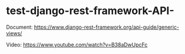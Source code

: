 # test-django-rest-framework-API-
Document: https://www.django-rest-framework.org/api-guide/generic-views/

Video: https://www.youtube.com/watch?v=B38aDwUpcFc
